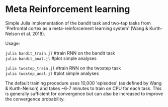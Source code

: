 # Meta Reinforcement learning

Simple Julia implementation of the bandit task and two-tap tasks from 'Prefrontal cortex as a meta-reinforcement learning system' (Wang & Kurth-Nelson et al. 2018).

Usage:

`julia bandit_train.jl` #train RNN on the bandit task\
`julia bandit_anal.jl` #plot simple analyses

`julia twostep_train.jl` #train RNN on the twostep task\
`julia twostep_anal.jl` #plot simple analyses

The default training procedure uses 10,000 'episodes' (as defined by Wang & Kurth-Nelson) and takes ~6-7 minutes to train on CPU for each task. This is generally sufficient for convergence but can also be increased to improve the convergence probability.



